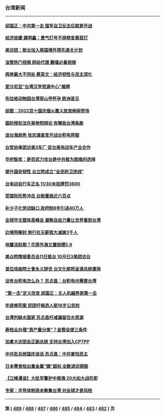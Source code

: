 ### 台湾新闻
---
#### [邱国正：中共第一击 国军自卫反击后就是开战](../../pages/ncid1349361/n13843607.md?10122045) 
#### [经济放缓 龚明鑫：景气灯号不排除变黄蓝灯](../../pages/ncid1349361/n13843833.md?10122045) 
#### [美访团：挺台加入美国境外预先通关计划](../../pages/ncid1349361/n13843835.md?10122045) 
#### [油管热门视频 网站代理 翻墙必看视频](http://209.222.30.114:81/youtube.html?10122045)
#### [两岸最大不同处 蔡英文：经济韧性与民主深化](../../pages/ncid1349361/n13843822.md?10122045) 
#### [爱沙尼亚“台湾汉学资源中心”揭牌](../../pages/ncid1349361/n13843817.md?10122045) 
#### [布拉格动物园台湾穿山甲怀孕 欧洲首见](../../pages/ncid1349361/n13843486.md?10122045) 
#### [组图：2022双十国庆烟火嘉义故宫绚丽登场](../../pages/ncid1349361/n13843460.md?10122045) 
#### [国防授权法在美参院辩论 有哪些台湾条款](../../pages/ncid1349361/n13843343.md?10122045) 
#### [谈台海局势 张忠谋直言开战台积电将毁](../../pages/ncid1349361/n13843107.md?10122045) 
#### [台贸协率团访美3车厂 促台美电动车产业合作](../../pages/ncid1349361/n13843082.md?10122045) 
#### [华府智库：是否武力攻台是中共极为困难的选择](../../pages/ncid1349361/n13843087.md?10122045) 
#### [提升国安韧性 台立院成立“全民防卫连线”](../../pages/ncid1349361/n13843093.md?10122045) 
#### [台电动自行车正名 11/30未挂牌罚3600](../../pages/ncid1349361/n13843182.md?10122045) 
#### [受国际形势冲击 台股重挫近六百点](../../pages/ncid1349361/n13843179.md?10122045) 
#### [补少子化劳动缺口 政府盼8年引进40万人](../../pages/ncid1349361/n13843189.md?10122045) 
#### [全球华文媒体高峰会 凝聚自由力量让世界看到台湾](../../pages/ncid1349361/n13843176.md?10122045) 
#### [边境将解封 旅行社无薪假大减逾3千人](../../pages/ncid1349361/n13843185.md?10122045) 
#### [地震活跃期？花莲外海又震规模5.9](../../pages/ncid1349361/n13843184.md?10122045) 
#### [美众院情报委员会11日抵台 10月已3美团访台](../../pages/ncid1349361/n13843169.md?10122045) 
#### [首位戏曲院士曾永义辞世 台文化部将呈请总统褒扬](../../pages/ncid1349361/n13843171.md?10122045) 
#### [没有台积电怎么办？ 苏贞昌：台积电也需要台湾](../../pages/ncid1349361/n13843069.md?10122045) 
#### [“第一击”定义改变 邱国正：无人机越界是第一击](../../pages/ncid1349361/n13843077.md?10122045) 
#### [年底修宪案 民团吁候选人挺18岁公民权](../../pages/ncid1349361/n13843095.md?10122045) 
#### [台湾列缺水国家 苏贞昌吁减漏留住水资源](../../pages/ncid1349361/n13843139.md?10122045) 
#### [寿险业办理“资产重分类”？金管会提三条件](../../pages/ncid1349361/n13843131.md?10122045) 
#### [加拿大访团会正副总统 支持台湾加入CPTPP](../../pages/ncid1349361/n13843097.md?10122045) 
#### [中共批总统国庆谈话 苏贞昌：中共害怕民主](../../pages/ncid1349361/n13843059.md?10122045) 
#### [日本零食检出重金属“镉”超标   全数退运销毁](../../pages/ncid1349361/n13843013.md?10122045) 
#### [【江峰漫谈】大批军警护中南海 20大如大战在即](../../pages/ncid1349361/n13843187.md?10122045) 
#### [专家：半导体制造未聚集台湾 对全球才是风险](../../pages/ncid1349361/n13842760.md?10122045) 

---
#### 第 [ [489](./489.md?10122045) / [488](./488.md?10122045) / [487](./487.md?10122045) / [486](./486.md?10122045) / [485](./485.md?10122045) / [484](./484.md?10122045) / [483](./483.md?10122045) / [482](./482.md?10122045) ] 页
